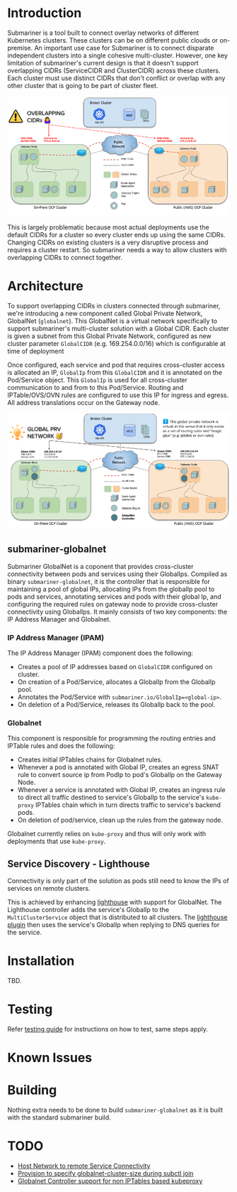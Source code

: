 # Introduction

Submariner is a tool built to connect overlay networks of different Kubernetes clusters. These clusters can be on different public clouds or on-premise. An important use case for Submariner is to connect disparate independent clusters into a single cohesive multi-cluster.
 However, one key limitation of submariner's current design is that it doesn't support overlapping CIDRs (ServiceCIDR and ClusterCIDR) across these clusters. Each cluster must use distinct CIDRs that don't conflict or overlap with any other cluster that is going to be part of cluster fleet.

![Figure 1 - Problem with overlapping CIDRs](img/globalnet/overlappingcidr-problem.png)

This is largely problematic because most actual deployments use the default CIDRs for a cluster so every cluster ends up using the same CIDRs. Changing CIDRs on existing clusters is a very disruptive process and requires a cluster restart. So submariner needs a way to allow clusters with overlapping CIDRs to connect together.

# Architecture

To support overlapping CIDRs in clusters connected through submariner, we're introducing a new component called Global Private Network, GlobalNet (`globalnet`). This GlobalNet is a virtual network specifically to support submariner's multi-cluster solution with a Global CIDR. Each cluster is given a subnet from this Global Private Network, configured as new cluster parameter `GlobalCIDR` (e.g. 169.254.0.0/16) which is configurable at time of deployment

Once configured, each service and pod that requires cross-cluster access is allocated an IP, `GlobalIp` from this `GlobalCIDR` and it is annotated on the Pod/Service object. This `GlobalIp` is used for all cross-cluster communication to and from to this Pod/Service. Routing and IPTable/OVS/OVN rules are configured to use this IP for ingress and egress. All address translations occur on the Gateway node.

![Figure 1 - Proposed solution](img/globalnet/overlappingcidr-solution.png)

## submariner-globalnet

Submariner GlobalNet is a coponent that provides cross-cluster connectivity between pods and services using their GlobalIps. Compiled as binary `submariner-globalnet`, it is the controller that is responsible for maintaining a pool of global IPs, allocating IPs from the globalIp pool to pods and services, annotating services and pods with their global Ip, and configuring the required rules on gateway node to provide cross-cluster connectivity using GlobalIps. It mainly consists of two key components: the IP Address Manager and Globalnet.

### IP Address Manager (IPAM)

The IP Address Manager (IPAM) component does the following:

* Creates a pool of IP addresses based on `GlobalCIDR` configured on cluster.
* On creation of a Pod/Service, allocates a GlobalIp from the GlobalIp pool.
* Annotates the Pod/Service with `submariner.io/GlobalIp=<global-ip>`.
* On deletion of a Pod/Service, releases its GlobalIp back to the pool.

### Globalnet

This component is responsible for programming the routing entries and IPTable rules and does the following:

* Creates initial IPTables chains for Globalnet rules.
* Whenever a pod is annotated with Global IP, creates an egress SNAT rule to convert source ip from PodIp to pod's GlobalIp on the Gateway Node.
* Whenever a service is annotated with Global IP, creates an ingress rule to direct all traffic destined to service's GlobalIp to the service's `kube-proxy` IPTables chain which in turn directs traffic to service's backend pods.
* On deletion of pod/service, clean up the rules from the gateway node.

Globalnet currently relies on `kube-proxy` and thus will only work with deployments that use `kube-proxy`.

## Service Discovery - Lighthouse

Connectivity is only part of the solution as pods still need to know the IPs of services on remote clusters.

This is achieved by enhancing [lighthouse](https://github.com/submariner-io/lighthouse) with support for GlobalNet. The Lighthouse controller adds the service's GlobalIp to the `MultiClusterService` object that is distributed to all clusters. The [lighthouse plugin](https://github.com/submariner-io/lighthouse/tree/master/plugin/lighthouse) then uses the service's GlobalIp when replying to DNS queries for the service.

# Installation

TBD.

# Testing

Refer [testing guide](testing.md) for instructions on how to test, same steps apply.

# Known Issues

# Building

Nothing extra needs to be done to build `submariner-globalnet` as it is built with the standard submariner build.

# TODO

* [Host Network to remote Service Connectivity](https://github.com/submariner-io/submariner/issues/464)
* [Provision to specify globalnet-cluster-size during subctl join](https://github.com/submariner-io/submariner-operator/issues/268)
* [Globalnet Controller support for non IPTables based kubeproxy](https://github.com/submariner-io/submariner/issues/382)